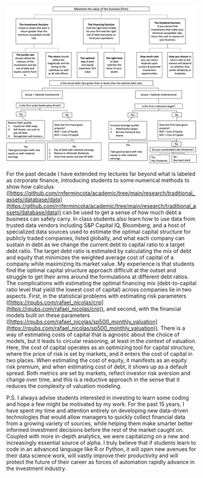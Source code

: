 ![](flowcharts.png)

For the past decade I have extended my lectures far beyond what is labeled as corporate finance, introducing students to some numerical methods to show how calculus ([https://github.com/rnfermincota/academic/tree/main/research/traditional_assets/database/data](https://github.com/rnfermincota/academic/tree/main/research/traditional_assets/database/data)) can be used to get a sense of how much debt a business can safely carry. In class students also learn how to use data from trusted data vendors including S&P Capital IQ, Bloomberg, and a host of specialized data sources used to estimate the optimal capital structure for publicly traded companies, listed globally, and what each company can sustain in debt as we change the current debt to capital ratio to a target debt ratio. The target debt ratio is estimated by calculating the mix of debt and equity that minimizes the weighted average cost of capital of a company while maximizing its market value. My experience is that students find the optimal capital structure approach difficult at the outset and struggle to get their arms around the formulations at different debt ratios. The complications with estimating the optimal financing mix (debt-to-capital ratio level that yield the lowest cost of capital) across companies lie in two aspects. First, in the statistical problems with estimating risk parameters ([https://rpubs.com/rafael_nicolas/crp](https://rpubs.com/rafael_nicolas/crp)), and second, with the financial models built on these parameters ([https://rpubs.com/rafael_nicolas/sp500_monthly_valuation](https://rpubs.com/rafael_nicolas/sp500_monthly_valuation)). There is a way of estimating costs of capital that is agnostic about the choice of models, but it leads to circular reasoning, at least in the context of valuation. Here, the cost of capital operates as an optimizing tool for capital structure, where the price of risk is set by markets, and it enters the cost of capital in two places. When estimating the cost of equity, it manifests as an equity risk premium, and when estimating cost of debt, it shows up as a default spread. Both metrics are set by markets, reflect investor risk aversion and change over time, and this is a reductive approach in the sense that it reduces the complexity of valuation modeling.

P.S. I always advise students interested in investing to learn some coding and hope a few might be motivated by my work. For the past 15 years, I have spent my time and attention entirely on developing new data-driven technologies that would allow managers to quickly collect financial data from a growing variety of sources, while helping them make smarter better informed investment decisions before the rest of the market caught on. Coupled with more in-depth analytics, we were capitalizing on a new and increasingly essential source of alpha. I truly believe that if students learn to code in an advanced language like R or Python, it will open new avenues for their data science work, will vastly improve their productivity and will protect the future of their career as forces of automation rapidly advance in the investment industry. 